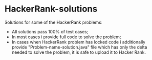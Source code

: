 # HackerRank-solutions
Solutions for some of the HackerRank problems:
- All solutions pass 100% of test cases;
- In most cases i provide full code to solve the problem;
- In cases when HackerRank problem has locked code i additionally provide "Problem-name-solution.java" file which has only the delta needed to solve the problem, it is safe to upload it to Hacker Rank.
